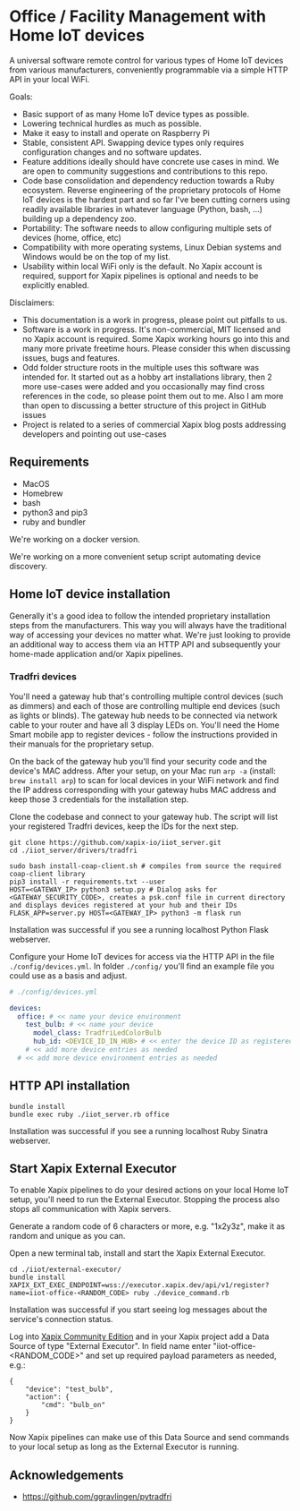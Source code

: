 # Office / Facility Management with Home IoT devices

A universal software remote control for various types of Home IoT devices from various manufacturers, conveniently programmable via a simple HTTP API in your local WiFi.

Goals:
- Basic support of as many Home IoT device types as possible.
- Lowering technical hurdles as much as possible.
- Make it easy to install and operate on Raspberry Pi
- Stable, consistent API. Swapping device types only requires configuration changes and no software updates.
- Feature additions ideally should have concrete use cases in mind. We are open to community suggestions and contributions to this repo.
- Code base consolidation and dependency reduction towards a Ruby ecosystem. Reverse engineering of the proprietary protocols of Home IoT devices is the hardest part and so far I've been cutting corners using readily available libraries in whatever language (Python, bash, ...) building up a dependency zoo.
- Portability: The software needs to allow configuring multiple sets of devices (home, office, etc)
- Compatibility with more operating systems, Linux Debian systems and Windows would be on the top of my list.
- Usability within local WiFi only is the default. No Xapix account is required, support for Xapix pipelines is optional and needs to be explicitly enabled.

Disclaimers:
- This documentation is a work in progress, please point out pitfalls to us.
- Software is a work in progress. It's non-commercial, MIT licensed and no Xapix account is required. Some Xapix working hours go into this and many more private freetime hours. Please consider this when discussing issues, bugs and features. 
- Odd folder structure roots in the multiple uses this software was intended for. It started out as a hobby art installations library, then 2 more use-cases were added and you occasionally may find cross references in the code, so please point them out to me. Also I am more than open to discussing a better structure of this project in GitHub issues
- Project is related to a series of commercial Xapix blog posts addressing developers and pointing out use-cases

## Requirements

- MacOS
- Homebrew
- bash
- python3 and pip3
- ruby and bundler

We're working on a docker version.

We're working on a more convenient setup script automating device discovery.

## Home IoT device installation

Generally it's a good idea to follow the intended proprietary installation steps from the manufacturers. This way you will always have the traditional way of accessing your devices no matter what. We're just looking to provide an additional way to access them via an HTTP API and subsequently your home-made application and/or Xapix pipelines.

### Tradfri devices

You'll need a gateway hub that's controlling multiple control devices (such as dimmers) and each of those are controlling multiple end devices (such as lights or blinds). The gateway hub needs to be connected via network cable to your router and have all 3 display LEDs on. You'll need the Home Smart mobile app to register devices - follow the instructions provided in their manuals for the proprietary setup.

On the back of the gateway hub you'll find your security code and the device's MAC address. After your setup, on your Mac run `arp -a` (install: `brew install arp`) to scan for local devices in your WiFi network and find the IP address corresponding with your gateway hubs MAC address and keep those 3 credentials for the installation step.

Clone the codebase and connect to your gateway hub. The script will list your registered Tradfri devices, keep the IDs for the next step.

```
git clone https://github.com/xapix-io/iiot_server.git
cd ./iiot_server/drivers/tradfri

sudo bash install-coap-client.sh # compiles from source the required coap-client library
pip3 install -r requirements.txt --user
HOST=<GATEWAY_IP> python3 setup.py # Dialog asks for <GATEWAY_SECURITY_CODE>, creates a psk.conf file in current directory and displays devices registered at your hub and their IDs
FLASK_APP=server.py HOST=<GATEWAY_IP> python3 -m flask run
```

Installation was successful if you see a running localhost Python Flask webserver.

Configure your Home IoT devices for access via the HTTP API in the file `./config/devices.yml`. In folder `./config/` you'll find an example file you could use as a basis and adjust.

```yaml
# ./config/devices.yml

devices:
  office: # << name your device environment
    test_bulb: # << name your device
      model_class: TradfriLedColorBulb
      hub_id: <DEVICE_ID_IN_HUB> # << enter the device ID as registered in your gateway hub
    # << add more device entries as needed
  # << add more device environment entries as needed
```

## HTTP API installation

```
bundle install
bundle exec ruby ./iiot_server.rb office
```

Installation was successful if you see a running localhost Ruby Sinatra webserver.

## Start Xapix External Executor

To enable Xapix pipelines to do your desired actions on your local Home IoT setup, you'll need to run the External Executor. Stopping the process also stops all communication with Xapix servers.

Generate a random code of 6 characters or more, e.g. "1x2y3z", make it as random and unique as you can. 

Open a new terminal tab, install and start the Xapix External Executor.

```
cd ./iiot/external-executor/
bundle install
XAPIX_EXT_EXEC_ENDPOINT=wss://executor.xapix.dev/api/v1/register?name=iiot-office-<RANDOM_CODE> ruby ./device_command.rb
```

Installation was successful if you start seeing log messages about the service's connection status.

Log into [Xapix Community Edition](cloud.xapix.io) and in your Xapix project add a Data Source of type "External Executor". In field name enter "iiot-office-<RANDOM_CODE>" and set up required payload parameters as needed, e.g.:

```
{
	"device": "test_bulb",
	"action": {
		"cmd": "bulb_on"
	}
}
```

Now Xapix pipelines can make use of this Data Source and send commands to your local setup as long as the External Executor is running.

## Acknowledgements

- https://github.com/ggravlingen/pytradfri
